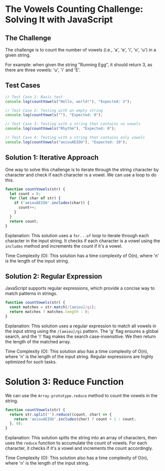 # The Vowels Counting Challenge: Solving It with JavaScript

## The Challenge

The challenge is to count the number of vowels (i.e., 'a', 'e', 'i', 'o', 'u') in a given string.

For example: when given the string "Running Egg", it should return 3, as there are three vowels: 'u', 'i' and 'E'.

## Test Cases
```javascript
// Test Case 1: Basic test
console.log(countVowels("Hello, world!"), "Expected: 3");

// Test Case 2: Testing with an empty string
console.log(countVowels(""), "Expected: 0");

// Test Case 3: Testing with a string that contains no vowels
console.log(countVowels("Rhythm"), "Expected: 0");

// Test Case 4: Testing with a string that contains only vowels
console.log(countVowels("aeiouAEIOU"), "Expected: 10");
```

## Solution 1: Iterative Approach
One way to solve this challenge is to iterate through the string character by character and check if each character is a vowel. We can use a loop to do this.

```javascript
function countVowels(str) {
  let count = 0;
  for (let char of str) {
    if ('aeiouAEIOU'.includes(char)) {
      count++;
    }
  }
  return count;
}
```

Explanation: This solution uses a `for...of` loop to iterate through each character in the input string. It checks if each character is a vowel using the `includes` method and increments the count if it's a vowel.

Time Complexity (O): This solution has a time complexity of O(n), where 'n' is the length of the input string.

## Solution 2: Regular Expression
JavaScript supports regular expressions, which provide a concise way to match patterns in strings.

```javascript
function countVowels(str) {
  const matches = str.match(/[aeiou]/gi);
  return matches ? matches.length : 0;
}
```

Explanation: This solution uses a regular expression to match all vowels in the input string using the `/[aeiou]/gi` pattern. The 'g' flag ensures a global search, and the 'i' flag makes the search case-insensitive. We then return the length of the matched array.

Time Complexity (O): This solution also has a time complexity of O(n), where 'n' is the length of the input string. Regular expressions are highly optimized for such tasks.

# Solution 3: Reduce Function

We can use the `Array.prototype.reduce` method to count the vowels in the string.

```javascript
function countVowels(str) {
  return str.split('').reduce((count, char) => {
    return 'aeiouAEIOU'.includes(char) ? count + 1 : count;
  }, 0);
}
```

Explanation: This solution splits the string into an array of characters, then uses the `reduce` function to accumulate the count of vowels. For each character, it checks if it's a vowel and increments the count accordingly.

Time Complexity (O): This solution also has a time complexity of O(n), where 'n' is the length of the input string.